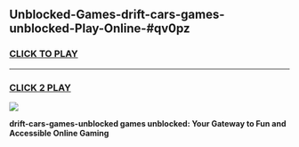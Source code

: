 
## Unblocked-Games-drift-cars-games-unblocked-Play-Online-#qv0pz
<h3>
<a href="https://premium.freeplayer.one?title=drift-cars-games-unblocked&ref=27F">CLICK TO PLAY</a></h3>
<hr>

<h3>
<a href="https://premium.freeplayer.one?title=drift-cars-games-unblocked&ref=27F">CLICK 2 PLAY</a>
  
</h3>

<a href="https://premium.freeplayer.one?title=drift-cars-games-unblocked&ref=27F"><img src="https://clearcache.store/games.png"></a>


**drift-cars-games-unblocked games unblocked: Your Gateway to Fun and Accessible Online Gaming**
